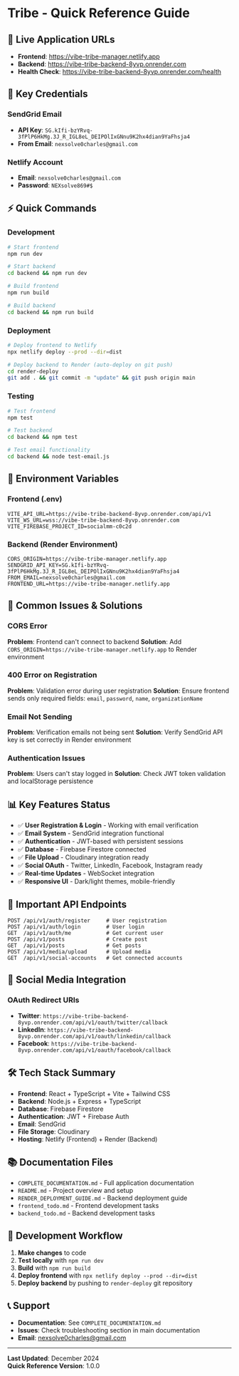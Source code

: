 # Tribe - Quick Reference Guide

## 🚀 Live Application URLs

- **Frontend**: https://vibe-tribe-manager.netlify.app
- **Backend**: https://vibe-tribe-backend-8yvp.onrender.com
- **Health Check**: https://vibe-tribe-backend-8yvp.onrender.com/health

## 🔑 Key Credentials

### SendGrid Email
- **API Key**: `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`
- **From Email**: `nexsolve0charles@gmail.com`

### Netlify Account
- **Email**: `nexsolve0charles@gmail.com`
- **Password**: `NEXsolve869#$`

## ⚡ Quick Commands

### Development
```bash
# Start frontend
npm run dev

# Start backend
cd backend && npm run dev

# Build frontend
npm run build

# Build backend
cd backend && npm run build
```

### Deployment
```bash
# Deploy frontend to Netlify
npx netlify deploy --prod --dir=dist

# Deploy backend to Render (auto-deploy on git push)
cd render-deploy
git add . && git commit -m "update" && git push origin main
```

### Testing
```bash
# Test frontend
npm test

# Test backend
cd backend && npm test

# Test email functionality
cd backend && node test-email.js
```

## 🔧 Environment Variables

### Frontend (.env)
```env
VITE_API_URL=https://vibe-tribe-backend-8yvp.onrender.com/api/v1
VITE_WS_URL=wss://vibe-tribe-backend-8yvp.onrender.com
VITE_FIREBASE_PROJECT_ID=socialmm-c0c2d
```

### Backend (Render Environment)
```env
CORS_ORIGIN=https://vibe-tribe-manager.netlify.app
SENDGRID_API_KEY=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
FROM_EMAIL=nexsolve0charles@gmail.com
FRONTEND_URL=https://vibe-tribe-manager.netlify.app
```

## 🐛 Common Issues & Solutions

### CORS Error
**Problem**: Frontend can't connect to backend
**Solution**: Add `CORS_ORIGIN=https://vibe-tribe-manager.netlify.app` to Render environment

### 400 Error on Registration
**Problem**: Validation error during user registration
**Solution**: Ensure frontend sends only required fields: `email`, `password`, `name`, `organizationName`

### Email Not Sending
**Problem**: Verification emails not being sent
**Solution**: Verify SendGrid API key is set correctly in Render environment

### Authentication Issues
**Problem**: Users can't stay logged in
**Solution**: Check JWT token validation and localStorage persistence

## 📊 Key Features Status

- ✅ **User Registration & Login** - Working with email verification
- ✅ **Email System** - SendGrid integration functional
- ✅ **Authentication** - JWT-based with persistent sessions
- ✅ **Database** - Firebase Firestore connected
- ✅ **File Upload** - Cloudinary integration ready
- ✅ **Social OAuth** - Twitter, LinkedIn, Facebook, Instagram ready
- ✅ **Real-time Updates** - WebSocket integration
- ✅ **Responsive UI** - Dark/light themes, mobile-friendly

## 🔗 Important API Endpoints

```
POST /api/v1/auth/register     # User registration
POST /api/v1/auth/login        # User login
GET  /api/v1/auth/me           # Get current user
POST /api/v1/posts             # Create post
GET  /api/v1/posts             # Get posts
POST /api/v1/media/upload      # Upload media
GET  /api/v1/social-accounts   # Get connected accounts
```

## 📱 Social Media Integration

### OAuth Redirect URIs
- **Twitter**: `https://vibe-tribe-backend-8yvp.onrender.com/api/v1/oauth/twitter/callback`
- **LinkedIn**: `https://vibe-tribe-backend-8yvp.onrender.com/api/v1/oauth/linkedin/callback`
- **Facebook**: `https://vibe-tribe-backend-8yvp.onrender.com/api/v1/oauth/facebook/callback`

## 🛠️ Tech Stack Summary

- **Frontend**: React + TypeScript + Vite + Tailwind CSS
- **Backend**: Node.js + Express + TypeScript
- **Database**: Firebase Firestore
- **Authentication**: JWT + Firebase Auth
- **Email**: SendGrid
- **File Storage**: Cloudinary
- **Hosting**: Netlify (Frontend) + Render (Backend)

## 📚 Documentation Files

- `COMPLETE_DOCUMENTATION.md` - Full application documentation
- `README.md` - Project overview and setup
- `RENDER_DEPLOYMENT_GUIDE.md` - Backend deployment guide
- `frontend_todo.md` - Frontend development tasks
- `backend_todo.md` - Backend development tasks

## 🔄 Development Workflow

1. **Make changes** to code
2. **Test locally** with `npm run dev`
3. **Build** with `npm run build`
4. **Deploy frontend** with `npx netlify deploy --prod --dir=dist`
5. **Deploy backend** by pushing to `render-deploy` git repository

## 📞 Support

- **Documentation**: See `COMPLETE_DOCUMENTATION.md`
- **Issues**: Check troubleshooting section in main documentation
- **Email**: nexsolve0charles@gmail.com

---

**Last Updated**: December 2024  
**Quick Reference Version**: 1.0.0
